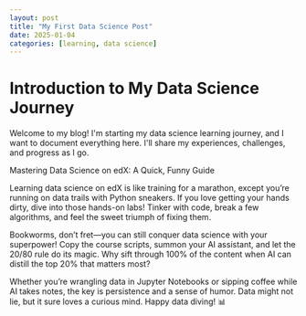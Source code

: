 ```yaml
---
layout: post
title: "My First Data Science Post"
date: 2025-01-04
categories: [learning, data science]
---
```


# Introduction to My Data Science Journey

Welcome to my blog! I'm starting my data science learning journey, and I want to document everything here. I'll share my experiences, challenges, and progress as I go.

Mastering Data Science on edX: A Quick, Funny Guide

Learning data science on edX is like training for a marathon, except you’re running on data trails with Python sneakers. If you love getting your hands dirty, dive into those hands-on labs! Tinker with code, break a few algorithms, and feel the sweet triumph of fixing them.

Bookworms, don’t fret—you can still conquer data science with your superpower! Copy the course scripts, summon your AI assistant, and let the 20/80 rule do its magic. Why sift through 100% of the content when AI can distill the top 20% that matters most?

Whether you’re wrangling data in Jupyter Notebooks or sipping coffee while AI takes notes, the key is persistence and a sense of humor. Data might not lie, but it sure loves a curious mind. Happy data diving! 📊


